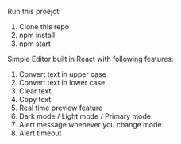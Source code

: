 Run this proejct:
1) Clone this repo
2) npm install
3) npm start

Simple Editor built in React with following features:
1) Convert text in upper case
2) Convert text in lower case
3) Clear text
4) Copy text
5) Real time preview feature
6) Dark mode / Light mode / Primary mode
7) Alert message whenever you change mode
8) Alert timeout